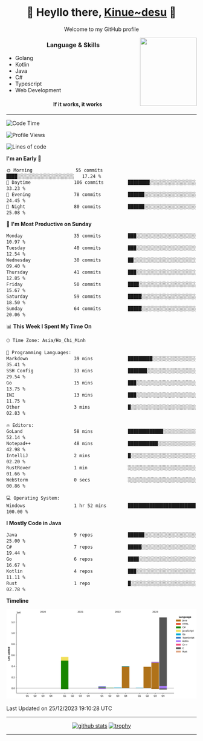 <h1 align="center"> 🌸 Heyllo there, <a href="https://github.com/Kinue72">Kinue~desu</a> 🌸 </h1>
<p align="center"> Welcome to my GitHub profile </p>
<img align="right" src="https://i.imgur.com/yjwWPiL.png" width="150" height="180">

<h3 align="center"> Language & Skills </h3>

- Golang
- Kotlin
- Java
- C#
- Typescript
- Web Development
  <h4 align="center">If it works, it works</h4>
<hr>

<!--START_SECTION:waka-->
![Code Time](http://img.shields.io/badge/Code%20Time-2%20hrs%2018%20mins-blue)

![Profile Views](http://img.shields.io/badge/Profile%20Views-2-blue)

![Lines of code](https://img.shields.io/badge/From%20Hello%20World%20I%27ve%20Written-3.2%20million%20lines%20of%20code-blue)

**I'm an Early 🐤** 

```text
🌞 Morning                55 commits          ████░░░░░░░░░░░░░░░░░░░░░   17.24 % 
🌆 Daytime                106 commits         ████████░░░░░░░░░░░░░░░░░   33.23 % 
🌃 Evening                78 commits          ██████░░░░░░░░░░░░░░░░░░░   24.45 % 
🌙 Night                  80 commits          ██████░░░░░░░░░░░░░░░░░░░   25.08 % 
```
📅 **I'm Most Productive on Sunday** 

```text
Monday                   35 commits          ███░░░░░░░░░░░░░░░░░░░░░░   10.97 % 
Tuesday                  40 commits          ███░░░░░░░░░░░░░░░░░░░░░░   12.54 % 
Wednesday                30 commits          ██░░░░░░░░░░░░░░░░░░░░░░░   09.40 % 
Thursday                 41 commits          ███░░░░░░░░░░░░░░░░░░░░░░   12.85 % 
Friday                   50 commits          ████░░░░░░░░░░░░░░░░░░░░░   15.67 % 
Saturday                 59 commits          █████░░░░░░░░░░░░░░░░░░░░   18.50 % 
Sunday                   64 commits          █████░░░░░░░░░░░░░░░░░░░░   20.06 % 
```


📊 **This Week I Spent My Time On** 

```text
🕑︎ Time Zone: Asia/Ho_Chi_Minh

💬 Programming Languages: 
Markdown                 39 mins             █████████░░░░░░░░░░░░░░░░   35.41 % 
SSH Config               33 mins             ███████░░░░░░░░░░░░░░░░░░   29.54 % 
Go                       15 mins             ███░░░░░░░░░░░░░░░░░░░░░░   13.75 % 
INI                      13 mins             ███░░░░░░░░░░░░░░░░░░░░░░   11.75 % 
Other                    3 mins              █░░░░░░░░░░░░░░░░░░░░░░░░   02.83 % 

🔥 Editors: 
GoLand                   58 mins             █████████████░░░░░░░░░░░░   52.14 % 
Notepad++                48 mins             ███████████░░░░░░░░░░░░░░   42.98 % 
IntelliJ                 2 mins              █░░░░░░░░░░░░░░░░░░░░░░░░   02.20 % 
RustRover                1 min               ░░░░░░░░░░░░░░░░░░░░░░░░░   01.66 % 
WebStorm                 0 secs              ░░░░░░░░░░░░░░░░░░░░░░░░░   00.86 % 

💻 Operating System: 
Windows                  1 hr 52 mins        █████████████████████████   100.00 % 
```

**I Mostly Code in Java** 

```text
Java                     9 repos             ██████░░░░░░░░░░░░░░░░░░░   25.00 % 
C#                       7 repos             █████░░░░░░░░░░░░░░░░░░░░   19.44 % 
Go                       6 repos             ████░░░░░░░░░░░░░░░░░░░░░   16.67 % 
Kotlin                   4 repos             ███░░░░░░░░░░░░░░░░░░░░░░   11.11 % 
Rust                     1 repo              █░░░░░░░░░░░░░░░░░░░░░░░░   02.78 % 
```



**Timeline**

![Lines of Code chart](https://raw.githubusercontent.com/Kinue72/Kinue72/main/assets/bar_graph.png)


 Last Updated on 25/12/2023 19:10:28 UTC
<!--END_SECTION:waka-->

<hr>

<p align="center">
  <a href="https://github.com/anuraghazra/github-readme-stats"><img src="https://github-readme-stats.vercel.app/api?username=Kinue72&show_icons=true&include_all_commits=true&theme=nord" alt="github stats"></a>
  <a href="https://github.com/ryo-ma/github-profile-trophy"><img src="https://github-profile-trophy.vercel.app/?username=Kinue72&theme=nord" alt="trophy"></a>
</p>

<hr>

